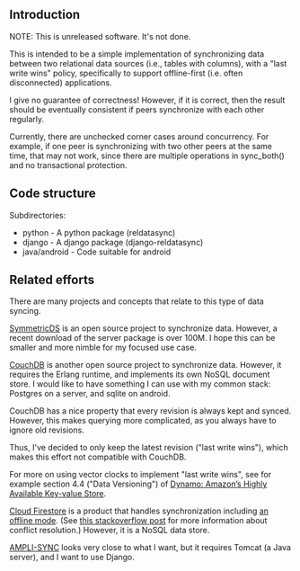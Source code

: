 Introduction
------------

NOTE: This is unreleased software.  It's not done.

This is intended to be a simple implementation of synchronizing data
between two relational data sources (i.e., tables with columns),
with a "last write wins" policy, specifically to support offline-first
(i.e. often disconnected) applications.

I give no guarantee of correctness!  However, if it is correct, then
the result should be eventually consistent if peers synchronize with
each other regularly.

Currently, there are unchecked corner cases around concurrency.
For example, if one peer is synchronizing with two other peers at the
same time, that may not work, since there are multiple operations in
sync_both() and no transactional protection.


Code structure
--------------

Subdirectories:

- python - A python package (reldatasync)
- django - A django package (django-reldatasync)
- java/android - Code suitable for android


Related efforts
---------------

There are many projects and concepts that relate to this type of data
syncing.

[SymmetricDS](https://symmetricds.org) is an open source project to synchronize
data.  However, a recent download of the server package is over 100M.
I hope this can be smaller and more nimble for my focused use case.

[CouchDB](https://couchdb.apache.org/) is another open source project to
synchronize data.  However, it requires the Erlang runtime, and implements
its own NoSQL document store.  I would like to have something I can use
with my common stack: Postgres on a server, and sqlite on android.

CouchDB has a nice property that every revision is always kept and
synced.  However, this makes querying more complicated, as you always
have to ignore old revisions.

Thus, I've decided to only keep the latest revision ("last write
wins"), which makes this effort not compatible with CouchDB.

For more on using vector clocks to implement "last write wins", see
for example section 4.4 ("Data Versioning") of [Dynamo: Amazon’s
Highly Available Key-value
Store](https://www.allthingsdistributed.com/2007/10/amazons_dynamo.html).

[Cloud Firestore](https://firebase.google.com/products/firestore/) is
a product that handles synchronization including [an offline
mode](https://firebase.google.com/docs/database/android/offline-capabilities#section-offline-behavior).
(See [this stackoverflow post](https://stackoverflow.com/a/52912231)
for more information about conflict resolution.)  However, it is a
NoSQL data store.

[AMPLI-SYNC](https://github.com/sqlite-sync/SQLite-sync.com) looks very
close to what I want, but it requires Tomcat (a Java server), and I want
to use Django.
